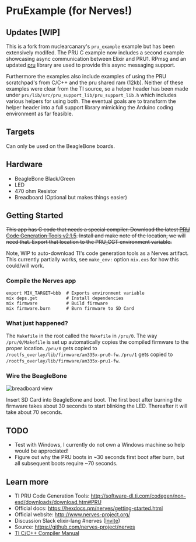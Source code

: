 # PruExample (for Nerves!)

## Updates [WIP]

This is a fork from nuclearcanary's `pru_example` example but has been extensively modifed. The PRU C example now includes a second example showcasing async communication between Elixir and PRU1. RPmsg and an updated [pru](https://github.com/elcritch/pru) library are used to provide this async messaging support. 

Furthermore the examples also include examples of using the PRU scratchpad's from C/C++ and the pru shared ram (12kb). Neither of these examples were clear from the TI source, so a helper header has been made under `pru/lib/src/pru_support_lib/pru_support_lib.h` which includes various helpers for using both. The eventual goals are to transform the helper header into a full support library mimicking the Arduino coding environment as far feasible. 

## Targets

Can only be used on the BeagleBone boards.

## Hardware

  * BeagleBone Black/Green
  * LED
  * 470 ohm Resistor
  * Breadboard (Optional but makes things easier)


## Getting Started

~~This app has C code that needs a special compiler. Download the latest
[PRU Code Generation Tools v2.1.5](http://software-dl.ti.com/codegen/non-esd/downloads/download.htm#PRU).
Install and make note of the location, we will need that. Export that
location to the PRU_CGT environment variable.~~

Note, WIP to auto-download TI's code generation tools as a Nerves artifact. This currently partially works, see `make_env:` option `mix.exs` for how this could/will work. 


### Compile the Nerves app
```
export MIX_TARGET=bbb  # Exports environment variable
mix deps.get           # Install dependencies
mix firmware           # Build firmware
mix firmware.burn      # Burn firmware to SD Card
```
### What just happened?

The `Makefile` in the root called the `Makefile` in `/pru/0`. The way `/pru/0/Makefile` is set up automatically copies the compiled firmware to the proper location.
`/pru/0` gets copied to `/rootfs_overlay/lib/firmware/am335x-pru0-fw`.
`/pru/1` gets copied to `/rootfs_overlay/lib/firmware/am335x-pru1-fw`.

### Wire the BeagleBone

![breadboard view](https://github.com/nuclearcanary/pru_example/raw/master/assets/breadboard_view.png)

Insert SD Card into BeagleBone and boot. The first boot after burning the firmware takes about 30 seconds to start blinking the LED. Thereafter it will take about 70 seconds.

## TODO
  * Test with Windows, I currently do not own a Windows machine so help would be appreciated!
  * Figure out why the PRU boots in ~30 seconds first boot after burn, but all subsequent boots require ~70 seconds.

## Learn more
  * TI PRU Code Generation Tools: http://software-dl.ti.com/codegen/non-esd/downloads/download.htm#PRU
  * Official docs: https://hexdocs.pm/nerves/getting-started.html
  * Official website: http://www.nerves-project.org/
  * Discussion Slack elixir-lang #nerves ([Invite](https://elixir-slackin.herokuapp.com/))
  * Source: https://github.com/nerves-project/nerves
  * [TI C/C++ Compiler Manual](http://www.ti.com/lit/ug/spruhv7b/spruhv7b.pdf)
